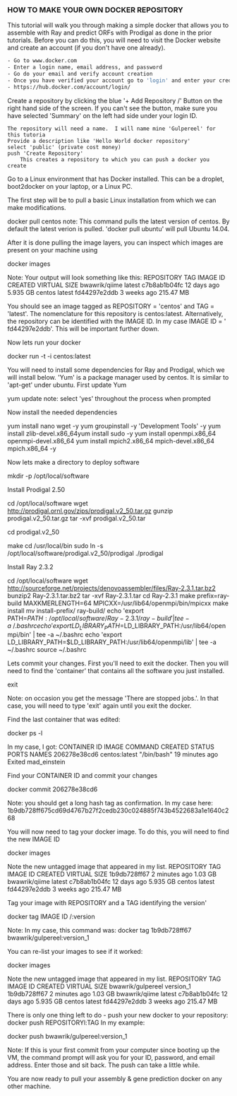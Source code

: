 ### HOW TO MAKE YOUR OWN DOCKER REPOSITORY

This tutorial will walk you through making a simple docker that allows you to assemble with Ray and predict ORFs with Prodigal as done in the prior tutorials. Before you can do this, you will need to visit the Docker website and create an account (if you don't have one already).

```sh
- Go to www.docker.com
- Enter a login name, email address, and password 
- Go do your email and verify account creation
- Once you have verified your account go to 'login' and enter your credentials
- https://hub.docker.com/account/login/
```


Create a repository by clicking the blue '+ Add Repository \/' Button on the right hand side of the screen. If you can't see the button, make sure you have selected 'Summary' on the left had side under your login ID.

    The repository will need a name.  I will name mine 'Gulpereel' for this tutoria
    Provide a description like 'Hello World docker repository'
    select 'public' (private cost money)
    push 'Create Repository'
        This creates a repository to which you can push a docker you create


Go to a Linux environment that has Docker installed.  This can be a droplet, boot2docker on your laptop, or a Linux PC.

The first step will be to pull a basic Linux installation from which we can make modifications.

docker pull centos
note: This command pulls the latest version of centos. By default the latest verion is pulled. 'docker pull ubuntu' will pull Ubuntu 14.04.


After it is done pulling the image layers, you can inspect which images are present on your machine using

docker images

Note: Your output will look something like this:
REPOSITORY           TAG                    IMAGE ID                CREATED            VIRTUAL SIZE
bwawrik/qiime            latest                   c7b8ab1b04fc        12 days ago          5.935 GB
centos                       latest                   fd44297e2ddb        3 weeks ago         215.47 MB

You should see an image tagged as REPOSITORY = 'centos'  and TAG = 'latest'.  The nomenclature for this repository is centos:latest. Alternatively, the repository can be identified with the IMAGE ID. In my case IMAGE ID = ' fd44297e2ddb'. This will be important further down.

Now lets run your docker

docker run -t -i centos:latest

You will need to install some dependencies for Ray and Prodigal, which we will install below. 'Yum' is a package manager used by centos. It is similar to 'apt-get' under ubuntu. First update Yum

yum update
note: select 'yes' throughout the process when prompted

Now install the needed dependencies

yum install nano wget -y
yum groupinstall -y 'Development Tools' -y
yum install zlib-devel.x86_64yum install sudo -y
yum install openmpi.x86_64 openmpi-devel.x86_64
yum install mpich2.x86_64 mpich-devel.x86_64 mpich.x86_64 -y

Now lets make a directory to deploy software

mkdir -p /opt/local/software

Install Prodigal 2.50

cd /opt/local/software
wget http://prodigal.ornl.gov/zips/prodigal.v2_50.tar.gz
gunzip prodigal.v2_50.tar.gz
tar -xvf prodigal.v2_50.tar

cd prodigal.v2_50

make
cd /usr/local/bin
sudo ln -s /opt/local/software/prodigal.v2_50/prodigal ./prodigal

Install Ray 2.3.2

cd /opt/local/software
wget http://sourceforge.net/projects/denovoassembler/files/Ray-2.3.1.tar.bz2
bunzip2 Ray-2.3.1.tar.bz2
tar -xvf Ray-2.3.1.tar
cd Ray-2.3.1
make prefix=ray-build MAXKMERLENGTH=64 MPICXX=/usr/lib64/openmpi/bin/mpicxx
make install
mv install-prefix/ ray-build/
echo 'export PATH=$PATH:/opt/local/software/Ray-2.3.1/ray-build' | tee -a ~/.bashrc
echo 'export LD_LIBRARY_PATH=$LD_LIBRARY_PATH:/usr/lib64/openmpi/bin' | tee -a ~/.bashrc
echo 'export LD_LIBRARY_PATH=$LD_LIBRARY_PATH:/usr/lib64/openmpi/lib' | tee -a ~/.bashrc
source ~/.bashrc

Lets commit your changes. First you'll need to exit the docker. Then you will need to find the 'container' that contains all the software you just installed.

exit

Note: on occasion you get the message 'There are stopped jobs.'. In that case, you will need to type 'exit' again until you exit the docker.

Find the last container that was edited:

docker ps -l

In my case, I got:
CONTAINER ID  IMAGE           COMMAND        CREATED        STATUS        PORTS               NAMES
206278e38cd6  centos:latest   "/bin/bash"    19 minutes ago     Exited                            mad_einstein

Find your CONTAINER ID and commit your changes

docker commit 206278e38cd6

Note: you should get a long hash tag as confirmation. In my case here: 1b9db728ff675cd69d4767b27f2cedb230c024885f743b4522683a1e1640c268

You will now need to tag your docker image. To do this, you will need to find the new IMAGE ID

docker images

Note the new untagged image that appeared in my list.
REPOSITORY           TAG                    IMAGE ID                CREATED            VIRTUAL SIZE
<none>                     <none>               1b9db728ff67          2 minutes ago       1.03 GB
bwawrik/qiime            latest                   c7b8ab1b04fc        12 days ago          5.935 GB
centos                       latest                   fd44297e2ddb        3 weeks ago         215.47 MB

Tag your image with REPOSITORY and a TAG identifying the version'

docker tag IMAGE ID <dockerID>/<repository>:version

Note: In my case, this command was: docker tag 1b9db728ff67 bwawrik/gulpereel:version_1

You can re-list your images to see if it worked:

docker images

Note the new untagged image that appeared in my list.
REPOSITORY           TAG                    IMAGE ID                CREATED            VIRTUAL SIZE
bwawrik/gulpereel     version_1            1b9db728ff67          2 minutes ago       1.03 GB
bwawrik/qiime            latest                   c7b8ab1b04fc        12 days ago          5.935 GB
centos                       latest                   fd44297e2ddb        3 weeks ago         215.47 MB


There is only one thing left to do - push your new docker to your repository:
docker push REPOSITORYl:TAG
In my example:

docker push bwawrik/gulpereel:version_1

Note: If this is your first commit from your computer since booting up the VM, the command prompt will ask you for your ID, password, and email address. Enter those and sit back. The push can take a little while.

You are now ready to pull your assembly & gene prediction docker on any other machine.

